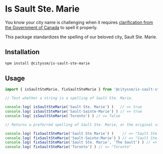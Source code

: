 # Is Sault Ste. Marie

You know your city name is challenging when it requires
[clarification from the Government of Canada](https://www.noslangues-ourlanguages.gc.ca/en/writing-tips-plus/sault-ste.-marie-soo-saultite.html)
to spell it properly.

This package standardizes the spelling of our beloved city, Sault Ste. Marie.

## Installation

```sh
npm install @cityssm/is-sault-ste-marie
```

## Usage

```javascript
import { isSaultSteMarie, fixSaultSteMarie } from '@cityssm/is-sault-ste-marie'

// Test whether a string is a spelling of Sault Ste. Marie.

console.log( isSaultSteMarie('Sault Ste. Marie') )   // => true
console.log( isSaultSteMarie('Sault-Sainte-Marie') ) // => true
console.log( isSaultSteMarie('Toronto') ) // => false

// Returns a preferred spelling of Sault Ste. Marie, or the original string.

console.log( fixSaultSteMarie('Sault Ste Marie') )    // => "Sault Ste. Marie"
console.log( fixSaultSteMarie('Sault-Sainte-Marie') ) // => "Sault Ste. Marie"
console.log( fixSaultSteMarie('Sault Ste. Marie', 'The Sault') ) // => "The Sault"
console.log( fixSaultSteMarie('Toronto') ) // => "Toronto"
```